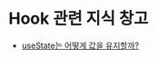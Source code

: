 # Hook 관련 지식 창고 

- [useState는 어떻게 값을 유지할까?](https://github.com/byhhh2/helloworld/blob/main/React/Hook/useState%EB%8A%94%20%EC%96%B4%EB%96%BB%EA%B2%8C%20%EA%B0%92%EC%9D%84%20%EC%9C%A0%EC%A7%80%ED%95%A0%EA%B9%8C%3F.md)
